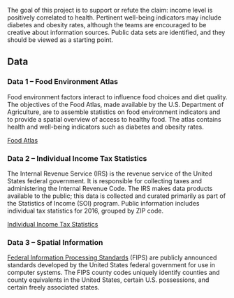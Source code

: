 The goal of this project is to support or refute the claim: income level is positively correlated to health. Pertinent well-being indicators may include diabetes and obesity rates, although the teams are encouraged to be creative about information sources. Public data sets are identified, and they should be viewed as a starting point.


## Data
### Data 1 – Food Environment Atlas
Food environment factors interact to influence food choices and diet quality. The objectives of the Food Atlas, made available by the U.S. Department of Agriculture, are to assemble statistics on food environment indicators and to provide a spatial overview of access to healthy food. The atlas contains health and well-being indicators such as diabetes and obesity rates.

[Food Atlas](https://www.ers.usda.gov/data-products/food-environment-atlas/data-access-and-documentation-downloads/)

### Data 2 – Individual Income Tax Statistics
The Internal Revenue Service (IRS) is the revenue service of the United States federal government. It is responsible for collecting taxes and administering the Internal Revenue Code.
The IRS makes data products available to the public; this data is collected and curated primarily as part of the Statistics of Income (SOI) program. Public information includes individual tax statistics for 2016, grouped by ZIP code.

[Individual Income Tax Statistics](https://www.irs.gov/statistics/soi-tax-stats-individual-income-tax-statistics-2016-zip-code-data-soi)

### Data 3 – Spatial Information
[Federal Information Processing Standards](https://www.nist.gov/itl/itl-publications/federal-information-processing-standards-fips) (FIPS) are publicly announced standards developed by the United States federal government for use in computer systems. The FIPS county codes uniquely identify counties and county equivalents in the United States, certain U.S. possessions, and certain freely associated states.
